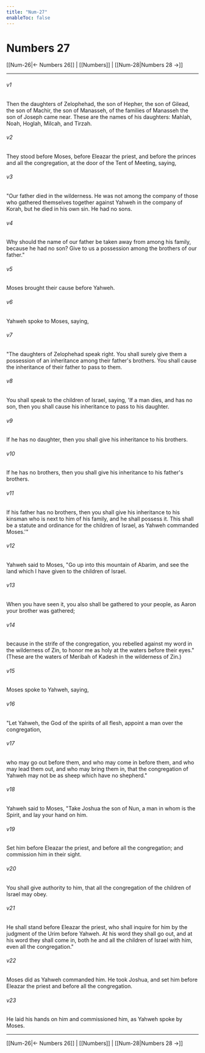 ```yaml
---
title: "Num-27"
enableToc: false
---
```

# Numbers 27

[[Num-26|← Numbers 26]] | [[Numbers]] | [[Num-28|Numbers 28 →]]
***



###### v1 
Then the daughters of Zelophehad, the son of Hepher, the son of Gilead, the son of Machir, the son of Manasseh, of the families of Manasseh the son of Joseph came near. These are the names of his daughters: Mahlah, Noah, Hoglah, Milcah, and Tirzah. 

###### v2 
They stood before Moses, before Eleazar the priest, and before the princes and all the congregation, at the door of the Tent of Meeting, saying, 

###### v3 
"Our father died in the wilderness. He was not among the company of those who gathered themselves together against Yahweh in the company of Korah, but he died in his own sin. He had no sons. 

###### v4 
Why should the name of our father be taken away from among his family, because he had no son? Give to us a possession among the brothers of our father." 

###### v5 
Moses brought their cause before Yahweh. 

###### v6 
Yahweh spoke to Moses, saying, 

###### v7 
"The daughters of Zelophehad speak right. You shall surely give them a possession of an inheritance among their father's brothers. You shall cause the inheritance of their father to pass to them. 

###### v8 
You shall speak to the children of Israel, saying, 'If a man dies, and has no son, then you shall cause his inheritance to pass to his daughter. 

###### v9 
If he has no daughter, then you shall give his inheritance to his brothers. 

###### v10 
If he has no brothers, then you shall give his inheritance to his father's brothers. 

###### v11 
If his father has no brothers, then you shall give his inheritance to his kinsman who is next to him of his family, and he shall possess it. This shall be a statute and ordinance for the children of Israel, as Yahweh commanded Moses.'" 

###### v12 
Yahweh said to Moses, "Go up into this mountain of Abarim, and see the land which I have given to the children of Israel. 

###### v13 
When you have seen it, you also shall be gathered to your people, as Aaron your brother was gathered; 

###### v14 
because in the strife of the congregation, you rebelled against my word in the wilderness of Zin, to honor me as holy at the waters before their eyes." (These are the waters of Meribah of Kadesh in the wilderness of Zin.) 

###### v15 
Moses spoke to Yahweh, saying, 

###### v16 
"Let Yahweh, the God of the spirits of all flesh, appoint a man over the congregation, 

###### v17 
who may go out before them, and who may come in before them, and who may lead them out, and who may bring them in, that the congregation of Yahweh may not be as sheep which have no shepherd." 

###### v18 
Yahweh said to Moses, "Take Joshua the son of Nun, a man in whom is the Spirit, and lay your hand on him. 

###### v19 
Set him before Eleazar the priest, and before all the congregation; and commission him in their sight. 

###### v20 
You shall give authority to him, that all the congregation of the children of Israel may obey. 

###### v21 
He shall stand before Eleazar the priest, who shall inquire for him by the judgment of the Urim before Yahweh. At his word they shall go out, and at his word they shall come in, both he and all the children of Israel with him, even all the congregation." 

###### v22 
Moses did as Yahweh commanded him. He took Joshua, and set him before Eleazar the priest and before all the congregation. 

###### v23 
He laid his hands on him and commissioned him, as Yahweh spoke by Moses.

***
[[Num-26|← Numbers 26]] | [[Numbers]] | [[Num-28|Numbers 28 →]]
